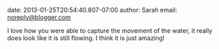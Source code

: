 date: 2013-01-25T20:54:40.807-07:00
author: Sarah
email: noreply@blogger.com

I love how you were able to capture the movement of the water, it really does
look like it is still flowing. I think it is just amazing!
